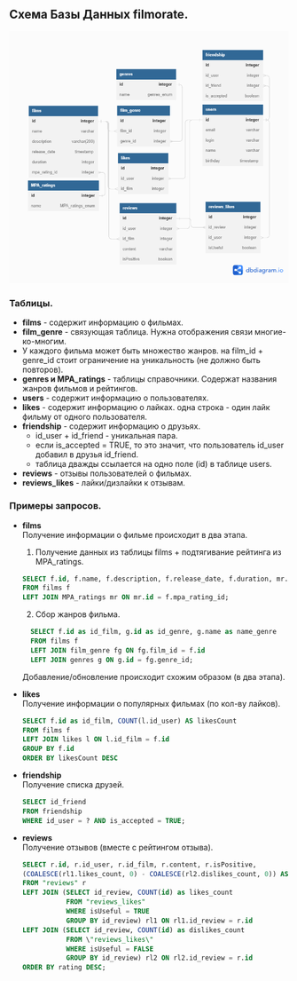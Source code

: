 ## Cхема Базы Данных filmorate.

![Схема БД](filmorate-group-db-schema.png)

### Таблицы.
- **films** - содержит информацию о фильмах.
- **film_genre** - связующая таблица. Нужна отображения связи многие-ко-многим.
- У каждого фильма может быть множество жанров. на film_id + genre_id стоит ограничение на уникальность (не должно быть повторов).
- **genres и MPA_ratings** - таблицы справочники. Содержат названия жанров фильмов и рейтингов.
- **users** - содержит информацию о пользователях.
- **likes** - содержит информацию о лайках. одна строка - один лайк фильму от одного пользователя.
- **friendship** - содержит информацию о друзьях.
    * id_user + id_friend - уникальная пара.
    * если is_accepted = TRUE, то это значит, что пользователь id_user добавил в друзья id_friend.
    * таблица дважды ссылается на одно поле (id) в таблице users.
- **reviews** - отзывы пользователей о фильмах.
- **reviews_likes** - лайки/дизлайки к отзывам.

### Примеры запросов.
- **films**\
  Получение информации о фильме происходит в два этапа.
    1. Получение данных из таблицы films + подтягивание рейтинга из MPA_ratings.
    ```sql
    SELECT f.id, f.name, f.description, f.release_date, f.duration, mr.id AS id_rating, mr.name AS name_rating
    FROM films f 
    LEFT JOIN MPA_ratings mr ON mr.id = f.mpa_rating_id;
    ```
    2. Сбор жанров фильма.
  ```sql
    SELECT f.id as id_film, g.id as id_genre, g.name as name_genre
    FROM films f
    LEFT JOIN film_genre fg ON fg.film_id = f.id
    LEFT JOIN genres g ON g.id = fg.genre_id;
    ```
  Добавление/обновление происходит схожим образом (в два этапа).


- **likes**\
  Получение информации о популярных фильмах (по кол-ву лайков).
    ```sql
    SELECT f.id as id_film, COUNT(l.id_user) AS likesCount
    FROM films f
    LEFT JOIN likes l ON l.id_film = f.id
    GROUP BY f.id
    ORDER BY likesCount DESC
    ```
- **friendship**\
  Получение списка друзей.
    ```sql
    SELECT id_friend 
    FROM friendship 
    WHERE id_user = ? AND is_accepted = TRUE;
    ```
- **reviews**\
  Получение отзывов (вместе с рейтингом отзыва).
  ```sql
  SELECT r.id, r.id_user, r.id_film, r.content, r.isPositive,
  (COALESCE(rl1.likes_count, 0) - COALESCE(rl2.dislikes_count, 0)) AS rating
  FROM "reviews" r
  LEFT JOIN (SELECT id_review, COUNT(id) as likes_count 
             FROM "reviews_likes" 
             WHERE isUseful = TRUE 
             GROUP BY id_review) rl1 ON rl1.id_review = r.id
  LEFT JOIN (SELECT id_review, COUNT(id) as dislikes_count
             FROM \"reviews_likes\"
             WHERE isUseful = FALSE 
             GROUP BY id_review) rl2 ON rl2.id_review = r.id
  ORDER BY rating DESC;
  ```
